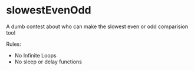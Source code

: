 # slowestEvenOdd
A dumb contest about who can make the slowest even or odd comparision tool

Rules:
- No Infinite Loops
- No sleep or delay functions
